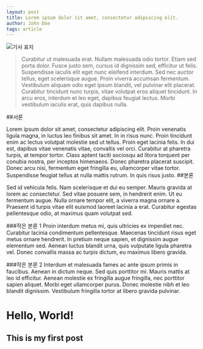 ```yaml
---
layout: post
title: Lorem ipsum dolor sit amet, consectetur adipiscing elit.
author: John Doe
tags: article
---
```


![기사 표지](https://kwonnaehyeon.github.io/images/20231003/01.jpg)

> Curabitur ut malesuada erat. Nullam malesuada odio tortor. Etiam sed porta dolor. Fusce justo sem, cursus id dignissim sed, efficitur ut felis. Suspendisse iaculis elit eget nunc eleifend interdum. Sed nec auctor tellus, eget scelerisque augue. Proin viverra accumsan fermentum. Vestibulum aliquam odio eget ipsum blandit, vel pulvinar elit placerat. Curabitur tincidunt nunc turpis, vitae volutpat eros aliquet tincidunt. In arcu eros, interdum et leo eget, dapibus feugiat lectus. Morbi vestibulum iaculis erat, quis dapibus nulla.

##서론

Lorem ipsum dolor sit amet, consectetur adipiscing elit. Proin venenatis ligula magna, in luctus leo finibus sit amet. In in risus nunc. Proin tincidunt enim ac lectus volutpat molestie sed ut tellus. Proin eget lacinia felis. In dui est, dapibus vitae venenatis vitae, convallis vel orci. Curabitur at pharetra turpis, at tempor tortor. Class aptent taciti sociosqu ad litora torquent per conubia nostra, per inceptos himenaeos. Donec pharetra placerat suscipit. Donec arcu nisi, fermentum eget fringilla eu, ullamcorper vitae tortor. Suspendisse feugiat tellus at nulla mattis rutrum. In quis risus justo.
##본론

Sed id vehicula felis. Nam scelerisque et dui eu semper. Mauris gravida at lorem ac consectetur. Sed vitae posuere sem, in hendrerit enim. Ut eu fermentum augue. Nulla ornare tempor elit, a viverra magna ornare a. Praesent id turpis vitae elit euismod laoreet lacinia a erat. Curabitur egestas pellentesque odio, at maximus quam volutpat sed.

###작은 본론 1
Proin interdum metus mi, quis ultricies ex imperdiet nec. Curabitur lacinia condimentum pellentesque. Maecenas tincidunt risus eget metus ornare hendrerit. In pretium neque sapien, et dignissim augue elementum sed. Aenean luctus blandit urna, quis vulputate ligula pharetra vel. Donec convallis massa ac turpis dictum, eu maximus libero gravida. 

###작은 본론 2
Interdum et malesuada fames ac ante ipsum primis in faucibus. Aenean in dictum neque. Sed quis porttitor mi. Mauris mattis at leo id efficitur. Aenean molestie ex fringilla augue fringilla, nec porttitor sapien aliquet. Morbi eget ullamcorper purus. Donec molestie nibh et leo blandit dignissim. Vestibulum fringilla tortor at libero gravida pulvinar.



# Hello, World!

## This is my first post
